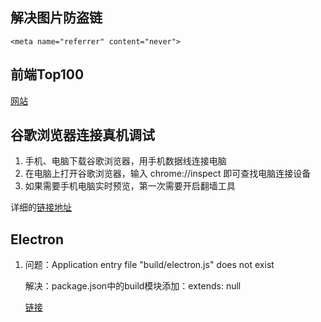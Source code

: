 解决图片防盗链 
----------
`<meta name="referrer" content="never">`


前端Top100
------------
[网站](https://www.awesomes.cn/)


谷歌浏览器连接真机调试
--------------
1. 手机、电脑下载谷歌浏览器，用手机数据线连接电脑
2. 在电脑上打开谷歌浏览器，输入 chrome://inspect 即可查找电脑连接设备
3. 如果需要手机电脑实时预览，第一次需要开启翻墙工具


详细的[链接地址](http://yujiangshui.com/multidevice-frontend-debug/)

Electron
---------------------
1. 问题：Application entry file "build/electron.js" does not exist     

   解决：package.json中的build模块添加：extends: null

   [链接](http://www.mamicode.com/info-detail-2935718.html)
